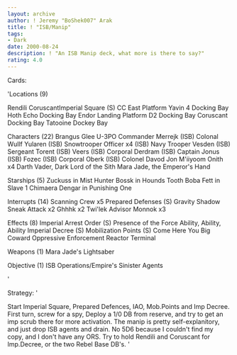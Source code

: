 ```yaml
---
layout: archive
author: ! Jeremy "BoShek007" Arak
title: ! "ISB/Manip"
tags:
- Dark
date: 2000-08-24
description: ! "An ISB Manip deck, what more is there to say?"
rating: 4.0
---
```

Cards: 

'Locations (9)

Rendili
CoruscantImperial Square (S)
CC East Platform
Yavin 4 Docking Bay
Hoth Echo Docking Bay
Endor Landing Platform
D2 Docking Bay
Coruscant Docking Bay
Tatooine Dockey Bay

Characters (22)
Brangus Glee
U-3PO
Commander Merrejk (ISB)
Colonal Wullf Yularen (ISB)
Snowtrooper Officer x4 (ISB)
Navy Trooper Vesden (ISB)
Sergeant Torent (ISB)
Veers (ISB)
Corporal Derdram (ISB)
Captain Jonus (ISB)
Fozec (ISB)
Corporal Oberk (ISB)
Colonel Davod Jon
M'iiyoom Onith x4
Darth Vader, Dark Lord of the Sith
Mara Jade, the Emperor's Hand

Starships (5)
Zuckuss in Mist Hunter
Bossk in Hounds Tooth
Boba Fett in Slave 1
Chimaera
Dengar in Punishing One

Interrupts (14)
Scanning Crew x5
Prepared Defenses (S)
Gravity Shadow
Sneak Attack x2
Ghhhk x2
Twi'lek Advisor
Monnok x3

Effects (8)
Imperial Arrest Order (S)
Presence of the Force
Ability, Ability, Ability
Imperial Decree (S)
Mobilization Points (S)
Come Here You Big Coward
Oppressive Enforcement
Reactor Terminal

Weapons (1)
Mara Jade's Lightsaber

Objective (1)
ISB Operations/Empire's Sinister Agents



'

Strategy: '

Start Imperial Square, Prepared Defences, IAO,
Mob.Points and Imp Decree.  First turn, screw for
a spy,	Deploy a 1/0 DB from reserve, and try to
get an imp scrub there for more activation.  The
manip is pretty self-explanitory, and just drop ISB
agents and drain.  No 5D6 because I couldn't find
my copy, and I don't have any ORS.  Try to hold
Rendili and Coruscant for Imp.Decree, or the two
Rebel Base DB's.  '